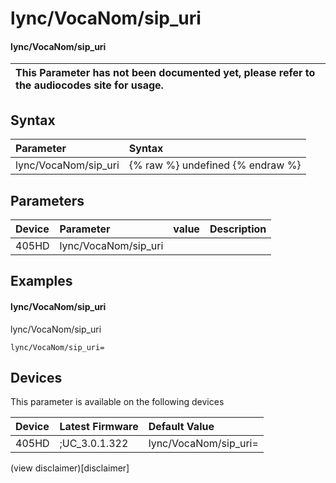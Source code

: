 ﻿---
description: lync/VocaNom/sip_uri
search:
    keywords: ['lync','VocaNom','sip_uri']
---

# lync/VocaNom/sip_uri

#### lync/VocaNom/sip_uri


| This Parameter has not been documented yet, please refer to the audiocodes site for usage.  |
| :--- |

## Syntax
| Parameter | Syntax |
| :--- | :--- |
|lync/VocaNom/sip_uri | {% raw %} undefined {% endraw %} |

## Parameters
|Device|Parameter|value|Description|
|:---|:---|:---|:---|
| 405HD | lync/VocaNom/sip_uri |  |  |

## Examples
#### lync/VocaNom/sip_uri

lync/VocaNom/sip_uri

```
lync/VocaNom/sip_uri=
```

## Devices
This parameter is available on the following devices

| Device | Latest Firmware | Default Value |
|:---|:---|:---|
| 405HD | ;UC_3.0.1.322 | lync/VocaNom/sip_uri= 

(view disclaimer)[disclaimer]
